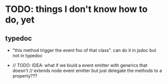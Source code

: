 
# TODO: things I don't know how to do, yet

## typedoc

 * "this method trigger the event foo of that class". can do it in jsdoc but not in typedoc

*
    // TODO: IDEA: what if we biuld a event emitter with generics that doesn't 
    // extends node event emitter but just delegate the methods to a property???
